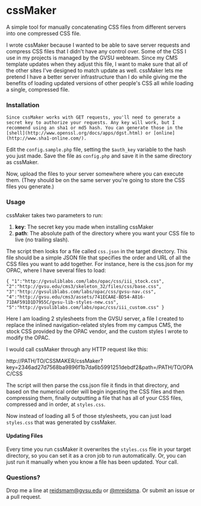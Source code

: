 # cssMaker

A simple tool for manually concatenating CSS files from different servers into one compressed CSS file.

I wrote cssMaker because I wanted to be able to save server requests and compress CSS files that I didn't have any control over. Some of the CSS I use in my projects is managed by the GVSU webteam. Since my CMS template updates when they adjust this file, I want to make sure that all of the other sites I've designed to match update as well. cssMaker lets me pretend I have a better server infrastructure than I do while giving me the benefits of loading updated versions of other people's CSS all while loading a single, compressed file.

### Installation

	Since cssMaker works with GET requests, you'll need to generate a secret key to authorize your requests. Any key will work, but I recommend using an sha1 or md5 hash. You can generate those in the [shell](http://www.openssl.org/docs/apps/dgst.html) or [online](http://www.sha1-online.com/).

Edit the `config.sample.php` file, setting the `$auth_key` variable to the hash you just made. Save the file as `config.php` and save it in the same directory as cssMaker.

Now, upload the files to your server somewhere where you can execute them. (They should be on the same server you're going to store the CSS files you generate.)

### Usage

cssMaker takes two parameters to run:

1. **key**: The secret key you made when installing cssMaker
2. **path**: The absolute path of the directory where you want your CSS file to live (no trailing slash).

The script then looks for a file called `css.json` in the target directory. This file should be a simple JSON file that specifies the order and URL of all the CSS files you want to add together. For instance, here is the css.json for my OPAC, where I have several files to load:

`{
"1":"http://gvsuliblabs.com/labs/opac/css/iii_stock.css",
"2":"http://gvsu.edu/cms3/skeleton_32/files/css/base.css",
"3":"http://gvsuliblabs.com/labs/opac/css/gvsu-nav.css",
"4":"http://gvsu.edu/cms3/assets/741ECAAE-BD54-A816-71DAF591D1D7955C/gvsu-lib-styles-new.css",
"5":"http://gvsuliblabs.com/labs/opac/css/iii_custom.css"
}`

Here I am loading 2 stylesheets from the GVSU server, a file I created to replace the inlined navigation-related styles from my campus CMS, the stock CSS provided by the OPAC vendor, and the custom styles I wrote to modify the OPAC.

I would call cssMaker through any HTTP request like this:

http://PATH/TO/CSSMAKER/cssMaker?key=2346ad27d7568ba9896f1b7da6b5991251debdf2&path=/PATH/TO/OPAC/CSS

The script will then parse the css.json file it finds in that directory, and based on the numerical order will begin ingesting the CSS files and then compressing them, finally outputting a file that has all of your CSS files, compressed and in order, at `styles.css`.

Now instead of loading all 5 of those stylesheets, you can just load `styles.css` that was generated by cssMaker. 

#### Updating Files

Every time you run cssMaker it overwrites the `styles.css` file in your target directory, so you can set it as a cron job to run automatically. Or, you can just run it manually when you know a file has been updated. Your call.

### Questions?

Drop me a line at [reidsmam@gvsu.edu](mailto:reidsmam@gvsu.edu) or [@mreidsma](http://twitter.com/mreidsma). Or submit an issue or a pull request.